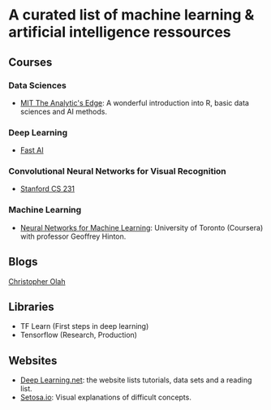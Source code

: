 # A curated list of machine learning & artificial intelligence ressources

## Courses
### Data Sciences
* [MIT The Analytic's Edge](https://www.edx.org/course/analytics-edge-mitx-15-071x-3): A wonderful introduction into R, basic data sciences and AI methods.


### Deep Learning
* [Fast AI](http://course.fast.ai/)


### Convolutional Neural Networks for Visual Recognition
* [Stanford CS 231](http://cs231n.github.io/)


### Machine Learning
* [Neural Networks for Machine Learning](https://www.coursera.org/learn/neural-networks): University of Toronto (Coursera) with professor Geoffrey Hinton.


## Blogs
[Christopher Olah](http://colah.github.io/)


## Libraries
* TF Learn (First steps in deep learning)
* Tensorflow (Research, Production)


## Websites
* [Deep Learning.net](http://deeplearning.net/): the website lists tutorials, data sets and a reading list.
* [Setosa.io](http://setosa.io/ev/): Visual explanations of difficult concepts.
